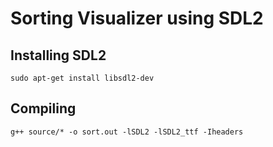 # Sorting Visualizer using SDL2

## Installing SDL2
```
sudo apt-get install libsdl2-dev
```

## Compiling
```
g++ source/* -o sort.out -lSDL2 -lSDL2_ttf -Iheaders
```
